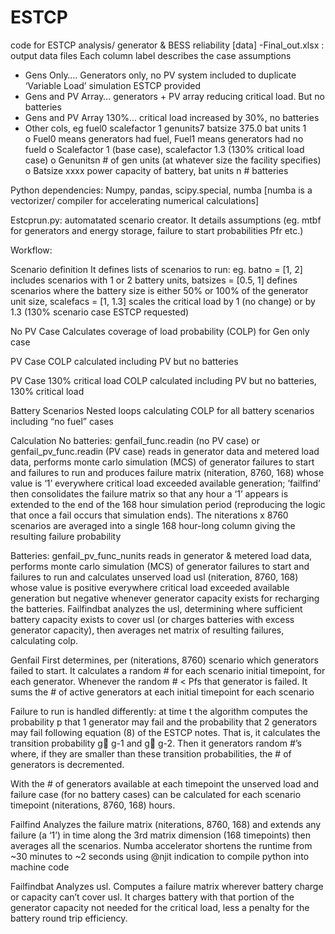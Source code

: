# ESTCP
code for ESTCP analysis/ generator &amp; BESS reliability
[data] -Final_out.xlsx :  output data files
Each column label describes the case assumptions
-	Gens Only….   Generators only, no PV system included to duplicate ‘Variable Load’ simulation ESTCP provided
-	Gens and PV Array…  generators + PV array reducing critical load. But no batteries
-	Gens and PV Array 130%...   critical load increased by 30%, no batteries
-	Other cols, eg fuel0 scalefactor 1 genunits7 batsize 375.0 bat units 1  
o	Fuel0 means generators had fuel, Fuel1 means generators had no fueld
o	Scalefactor 1 (base case), scalefactor 1.3 (130% critical load case)
o	Genunitsn  # of gen units (at whatever size the facility specifies)
o	Batsize xxxx  power capacity of battery, bat units n # batteries

Python dependencies:
Numpy, pandas, scipy.special, numba [numba is a vectorizer/ compiler for accelerating numerical calculations]

Estcprun.py: automatated scenario creator. It details assumptions (eg. mtbf for generators and energy storage, failure to start probabilities Pfr etc.)

Workflow:

Scenario definition
It defines lists of scenarios to run: eg. batno = [1, 2] includes scenarios with 1 or 2 battery units, batsizes = [0.5, 1] defines scenarios where the battery size is either 50% or 100% of the generator unit size, scalefacs = [1, 1.3] scales the critical load by 1 (no change) or by 1.3 (130% scenario case ESTCP requested)

No PV Case
Calculates coverage of load probability (COLP) for Gen only case

PV Case
COLP calculated including PV but no batteries

PV Case 130% critical load
COLP calculated including PV but no batteries, 130% critical load

Battery Scenarios
Nested loops calculating COLP for all battery scenarios including “no fuel” cases

Calculation
No batteries: genfail_func.readin (no PV case) or genfail_pv_func.readin (PV case) reads in generator data and metered load data, performs monte carlo simulation (MCS) of generator failures to start and failures to run and produces failure matrix (niteration, 8760, 168) whose value is ‘1’ everywhere critical load exceeded available generation; ’failfind’ then consolidates the failure matrix so that any hour a ‘1’ appears is extended to the end of the 168 hour simulation period (reproducing the logic that once a fail occurs that simulation ends). The niterations x 8760 scenarios are averaged into a single 168 hour-long column giving the resulting failure probability

Batteries: genfail_pv_func_nunits reads in generator & metered load data, performs monte carlo simulation (MCS) of generator failures to start and failures to run and calculates unserved load usl (niteration, 8760, 168) whose value is positive everywhere critical load exceeded available generation but negative whenever generator capacity exists for recharging the batteries. Failfindbat analyzes the usl, determining where sufficient battery capacity exists to cover usl (or charges batteries with excess generator capacity), then averages net matrix of resulting failures, calculating colp.


Genfail 
First determines, per (niterations, 8760) scenario which generators failed to start. It calculates a random # for each scenario initial timepoint, for each generator. Whenever the random # < Pfs that generator is failed. It sums the # of active generators at each initial timepoint for each scenario

Failure to run is handled differently: at time t the algorithm computes the probability p that 1 generator may fail and the probability that 2 generators may fail following equation (8) of the ESTCP notes. That is, it calculates the transition probability g g-1  and g g-2. Then it generators random #’s where, if they are smaller than these transition probabilities, the # of generators is decremented.

With the # of generators available at each timepoint the unserved load and failure case (for no battery cases) can be calculated for each scenario timepoint (niterations, 8760, 168) hours.

Failfind
Analyzes the failure matrix (niterations, 8760, 168) and extends any failure (a ‘1’) in time along the 3rd matrix dimension (168 timepoints) then averages all the scenarios. Numba accelerator shortens the runtime from ~30 minutes to ~2 seconds using @njit indication to compile python into machine code

Failfindbat
Analyzes usl. Computes a failure matrix wherever battery charge or capacity can’t cover usl. It charges battery with that portion of the generator capacity not needed for the critical load, less a penalty for the battery round trip efficiency.
